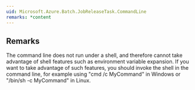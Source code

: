 ```yaml
---  
uid: Microsoft.Azure.Batch.JobReleaseTask.CommandLine  
remarks: *content  
---  
```

  
## Remarks  
 The command line does not run under a shell, and therefore cannot take advantage of shell features such as environment              variable expansion. If you want to take advantage of such features, you should invoke the shell in the command              line, for example using "cmd /c MyCommand" in Windows or "/bin/sh -c MyCommand" in Linux.